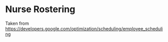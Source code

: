 # Nurse Rostering

Taken from https://developers.google.com/optimization/scheduling/employee_scheduling
